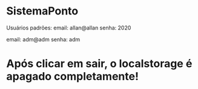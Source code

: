 # SistemaPonto

Usuários padrões:
email: allan@allan
senha: 2020

email: adm@adm
senha: adm

# Após clicar em sair, o localstorage é apagado completamente!
